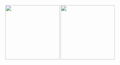 <p>
<a href="https://github.com/username">
  <img align="left" height="170px" src="https://github-readme-stats-ryo0333.vercel.app/api?username=Ryo0333&count_private=true&show_icons=true&theme=github_dark" />
</a>
<a href="https://github.com/username">
  <img align="left" height="170px" src="https://github-readme-stats-ryo0333.vercel.app/api/top-langs/?username=Ryo0333&layout=compact&theme=github_dark&count_private=true&include_all_commits=true" />
</a>
</p>

